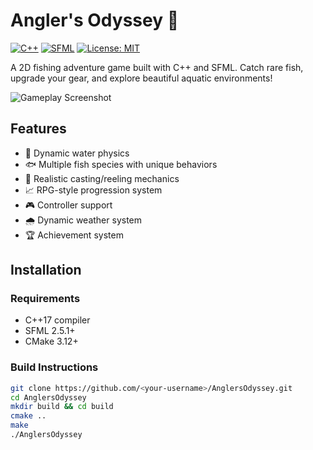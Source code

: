# Angler's Odyssey 🎣

[![C++](https://img.shields.io/badge/C++-17-blue.svg)](https://en.cppreference.com/)
[![SFML](https://img.shields.io/badge/SFML-2.5.1-orange.svg)](https://www.sfml-dev.org/)
[![License: MIT](https://img.shields.io/badge/License-MIT-yellow.svg)](https://opensource.org/licenses/MIT)

A 2D fishing adventure game built with C++ and SFML. Catch rare fish, upgrade your gear, and explore beautiful aquatic environments!

![Gameplay Screenshot](assets/screenshots/gameplay.png)

## Features

- 🌊 Dynamic water physics
- 🐟 Multiple fish species with unique behaviors
- 🎣 Realistic casting/reeling mechanics
- 📈 RPG-style progression system
- 🎮 Controller support
- 🌧 Dynamic weather system
- 🏆 Achievement system

## Installation

### Requirements
- C++17 compiler
- SFML 2.5.1+
- CMake 3.12+

### Build Instructions
```bash
git clone https://github.com/<your-username>/AnglersOdyssey.git
cd AnglersOdyssey
mkdir build && cd build
cmake ..
make
./AnglersOdyssey

